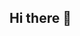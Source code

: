## Hi there 👋

<!--
**herberterich/herberterich** is a ✨ _special_ ✨ repository because its `README.md` (this file) appears on your GitHub profile.

Here are some ideas to get you started:

- 🔭 I’m currently working on ...
- 🌱 I’m currently learning ...
- 👯 I’m looking to collaborate on ...
- 🤔 I’m looking for help with ...
- 💬 Ask me about ...
- 📫 How to reach me: ...
- 😄 Pronouns: ...
- ⚡ Fun Bénéficiaire :
Nom:
ENPODYL LTD
Compte:
BG31-STSA-9300-0029-4787-05
Banque:
https:daskbank.bg
Émetteur:
Nom:
Compte:
trastert
HSBC - GB56HBUK40270791606883 GBP
Banque: HSBC BANK PLC
Virement :
Montant:
41,500.00 EUR
Devise du virement :
EUR - euro
Référence de bout en bout : 1-202311996
Motif : IVESTISMENT
Remise:
Nom de la remise :
REMISE SEPA21022023 1:48
Type:
Virements SEPA
Sous-type:
Trésorerie
Date d'envoi: 21/02/2023 - 1:51 PM (UTC+01:00)
Envoyeur:
Luciano ROMILDO SILVESTRE
Référence:
202311986
Date d'exécution:
21/02/2023 - 12:00 AM (UTC+01:00)
Nombre d'opérations :
1
Somme de contrôle : 41.500.00

Originally posted by @herberterich in #1 (co
